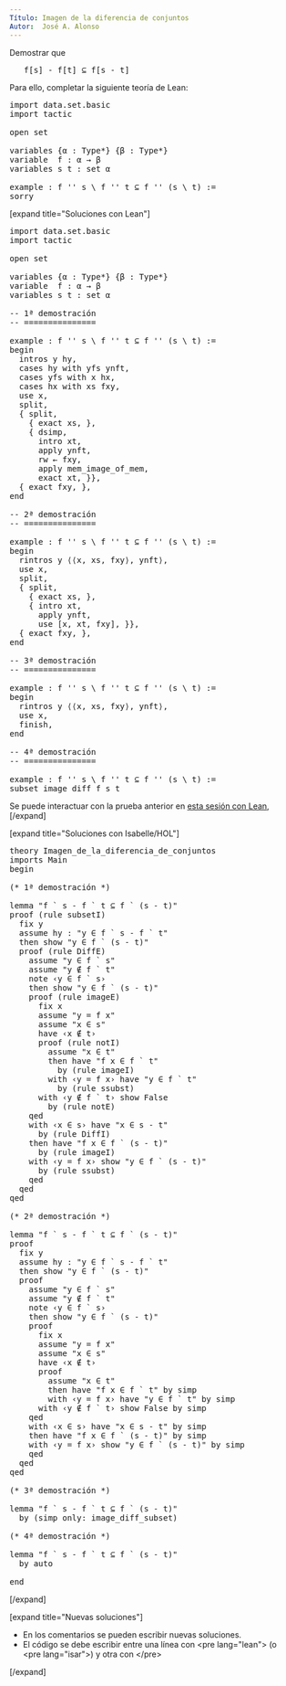 ```yaml
---
Título: Imagen de la diferencia de conjuntos
Autor:  José A. Alonso
---
```


Demostrar que
<pre lang="text">
   f[s] - f[t] ⊆ f[s - t]
</pre>

Para ello, completar la siguiente teoría de Lean:

<pre lang="lean">
import data.set.basic
import tactic

open set

variables {α : Type*} {β : Type*}
variable  f : α → β
variables s t : set α

example : f '' s \ f '' t ⊆ f '' (s \ t) :=
sorry
</pre>

[expand title="Soluciones con Lean"]

<pre lang="lean">
import data.set.basic
import tactic

open set

variables {α : Type*} {β : Type*}
variable  f : α → β
variables s t : set α

-- 1ª demostración
-- ===============

example : f '' s \ f '' t ⊆ f '' (s \ t) :=
begin
  intros y hy,
  cases hy with yfs ynft,
  cases yfs with x hx,
  cases hx with xs fxy,
  use x,
  split,
  { split,
    { exact xs, },
    { dsimp,
      intro xt,
      apply ynft,
      rw ← fxy,
      apply mem_image_of_mem,
      exact xt, }},
  { exact fxy, },
end

-- 2ª demostración
-- ===============

example : f '' s \ f '' t ⊆ f '' (s \ t) :=
begin
  rintros y ⟨⟨x, xs, fxy⟩, ynft⟩,
  use x,
  split,
  { split,
    { exact xs, },
    { intro xt,
      apply ynft,
      use [x, xt, fxy], }},
  { exact fxy, },
end

-- 3ª demostración
-- ===============

example : f '' s \ f '' t ⊆ f '' (s \ t) :=
begin
  rintros y ⟨⟨x, xs, fxy⟩, ynft⟩,
  use x,
  finish,
end

-- 4ª demostración
-- ===============

example : f '' s \ f '' t ⊆ f '' (s \ t) :=
subset_image_diff f s t
</pre>

Se puede interactuar con la prueba anterior en <a href="https://bit.ly/3wfAg6L" rel="noopener noreferrer" target="_blank">esta sesión con Lean</a>,
[/expand]

[expand title="Soluciones con Isabelle/HOL"]

<pre lang="isar">
theory Imagen_de_la_diferencia_de_conjuntos
imports Main
begin

(* 1ª demostración *)

lemma "f ` s - f ` t ⊆ f ` (s - t)"
proof (rule subsetI)
  fix y
  assume hy : "y ∈ f ` s - f ` t"
  then show "y ∈ f ` (s - t)"
  proof (rule DiffE)
    assume "y ∈ f ` s"
    assume "y ∉ f ` t"
    note ‹y ∈ f ` s›
    then show "y ∈ f ` (s - t)"
    proof (rule imageE)
      fix x
      assume "y = f x"
      assume "x ∈ s"
      have ‹x ∉ t›
      proof (rule notI)
        assume "x ∈ t"
        then have "f x ∈ f ` t"
          by (rule imageI)
        with ‹y = f x› have "y ∈ f ` t"
          by (rule ssubst)
      with ‹y ∉ f ` t› show False
        by (rule notE)
    qed
    with ‹x ∈ s› have "x ∈ s - t"
      by (rule DiffI)
    then have "f x ∈ f ` (s - t)"
      by (rule imageI)
    with ‹y = f x› show "y ∈ f ` (s - t)"
      by (rule ssubst)
    qed
  qed
qed

(* 2ª demostración *)

lemma "f ` s - f ` t ⊆ f ` (s - t)"
proof
  fix y
  assume hy : "y ∈ f ` s - f ` t"
  then show "y ∈ f ` (s - t)"
  proof
    assume "y ∈ f ` s"
    assume "y ∉ f ` t"
    note ‹y ∈ f ` s›
    then show "y ∈ f ` (s - t)"
    proof
      fix x
      assume "y = f x"
      assume "x ∈ s"
      have ‹x ∉ t›
      proof
        assume "x ∈ t"
        then have "f x ∈ f ` t" by simp
        with ‹y = f x› have "y ∈ f ` t" by simp
      with ‹y ∉ f ` t› show False by simp
    qed
    with ‹x ∈ s› have "x ∈ s - t" by simp
    then have "f x ∈ f ` (s - t)" by simp
    with ‹y = f x› show "y ∈ f ` (s - t)" by simp
    qed
  qed
qed

(* 3ª demostración *)

lemma "f ` s - f ` t ⊆ f ` (s - t)"
  by (simp only: image_diff_subset)

(* 4ª demostración *)

lemma "f ` s - f ` t ⊆ f ` (s - t)"
  by auto

end
</pre>
[/expand]

[expand title="Nuevas soluciones"]
<ul>
<li>En los comentarios se pueden escribir nuevas soluciones.
<li>El código se debe escribir entre una línea con &#60;pre lang=&quot;lean&quot;&#62; (o &#60;pre lang=&quot;isar&quot;&#62;) y otra con &#60;/pre&#62;
</ul>
[/expand]
